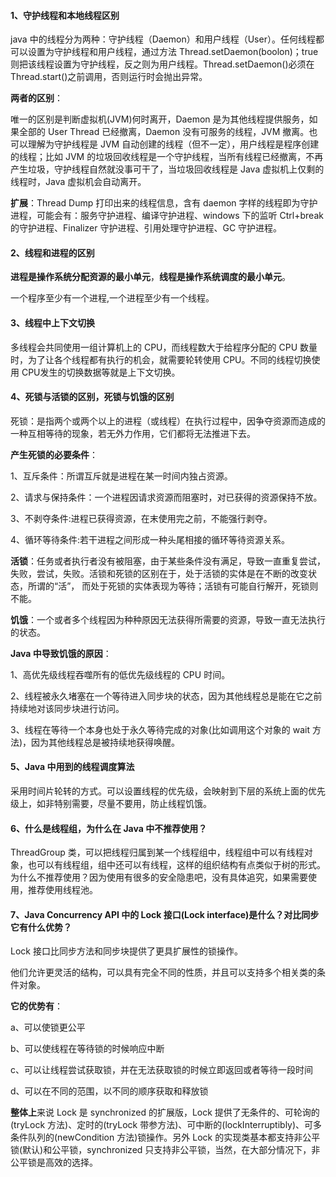 #### 1、守护线程和本地线程区别

java 中的线程分为两种：守护线程（Daemon）和用户线程（User）。任何线程都可以设置为守护线程和用户线程，通过方法 Thread.setDaemon(boolon)；true 则把该线程设置为守护线程，反之则为用户线程。Thread.setDaemon()必须在 Thread.start()之前调用，否则运行时会抛出异常。

**两者的区别**：

唯一的区别是判断虚拟机(JVM)何时离开，Daemon 是为其他线程提供服务，如果全部的 User Thread 已经撤离，Daemon 没有可服务的线程，JVM 撤离。也可以理解为守护线程是 JVM 自动创建的线程（但不一定），用户线程是程序创建的线程；比如 JVM 的垃圾回收线程是一个守护线程，当所有线程已经撤离，不再产生垃圾，守护线程自然就没事可干了，当垃圾回收线程是 Java 虚拟机上仅剩的线程时，Java 虚拟机会自动离开。

**扩展**：Thread Dump 打印出来的线程信息，含有 daemon 字样的线程即为守护进程，可能会有：服务守护进程、编译守护进程、windows 下的监听 Ctrl+break的守护进程、Finalizer 守护进程、引用处理守护进程、GC 守护进程。

#### 2、线程和进程的区别

**进程是操作系统分配资源的最小单元**，**线程是操作系统调度的最小单元**。

一个程序至少有一个进程,一个进程至少有一个线程。

#### 3、线程中上下文切换

多线程会共同使用一组计算机上的 CPU，而线程数大于给程序分配的 CPU 数量时，为了让各个线程都有执行的机会，就需要轮转使用 CPU。不同的线程切换使用 CPU发生的切换数据等就是上下文切换。

#### 4、**死锁与活锁的区别，死锁与饥饿的区别**

死锁：是指两个或两个以上的进程（或线程）在执行过程中，因争夺资源而造成的一种互相等待的现象，若无外力作用，它们都将无法推进下去。

**产生死锁的必要条件**： 

1、互斥条件：所谓互斥就是进程在某一时间内独占资源。

2、请求与保持条件：一个进程因请求资源而阻塞时，对已获得的资源保持不放。 

3、不剥夺条件:进程已获得资源，在末使用完之前，不能强行剥夺。

4、循环等待条件:若干进程之间形成一种头尾相接的循环等待资源关系。

**活锁**：任务或者执行者没有被阻塞，由于某些条件没有满足，导致一直重复尝试，失败，尝试，失败。活锁和死锁的区别在于，处于活锁的实体是在不断的改变状态，所谓的“活”， 而处于死锁的实体表现为等待；活锁有可能自行解开，死锁则不能。

**饥饿**：一个或者多个线程因为种种原因无法获得所需要的资源，导致一直无法执行的状态。

**Java 中导致饥饿的原因**： 

1、高优先级线程吞噬所有的低优先级线程的 CPU 时间。

2、线程被永久堵塞在一个等待进入同步块的状态，因为其他线程总是能在它之前持续地对该同步块进行访问。

3、线程在等待一个本身也处于永久等待完成的对象(比如调用这个对象的 wait 方 法)，因为其他线程总是被持续地获得唤醒。

#### 5、**Java 中用到的线程调度算法**

采用时间片轮转的方式。可以设置线程的优先级，会映射到下层的系统上面的优先级上，如非特别需要，尽量不要用，防止线程饥饿。

#### 6、**什么是线程组，为什么在 Java 中不推荐使用？**

ThreadGroup 类，可以把线程归属到某一个线程组中，线程组中可以有线程对象，也可以有线程组，组中还可以有线程，这样的组织结构有点类似于树的形式。为什么不推荐使用？因为使用有很多的安全隐患吧，没有具体追究，如果需要使用，推荐使用线程池。

#### 7、**Java Concurrency API 中的 Lock 接口(Lock interface)是什么？对比同步它有什么优势？**

Lock 接口比同步方法和同步块提供了更具扩展性的锁操作。

他们允许更灵活的结构，可以具有完全不同的性质，并且可以支持多个相关类的条件对象。

**它的优势有**：

a、可以使锁更公平

b、可以使线程在等待锁的时候响应中断

c、可以让线程尝试获取锁，并在无法获取锁的时候立即返回或者等待一段时间

d、可以在不同的范围，以不同的顺序获取和释放锁

**整体上**来说 Lock 是 synchronized 的扩展版，Lock 提供了无条件的、可轮询的(tryLock 方法)、定时的(tryLock 带参方法)、可中断的(lockInterruptibly)、可多条件队列的(newCondition 方法)锁操作。另外 Lock 的实现类基本都支持非公平锁(默认)和公平锁，synchronized 只支持非公平锁，当然，在大部分情况下，非公平锁是高效的选择。



